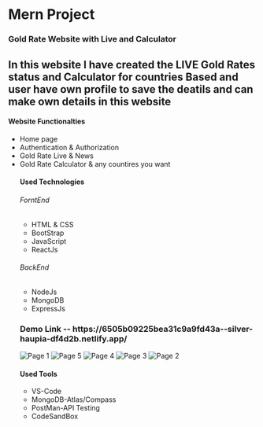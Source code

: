 <h1>Mern Project</h1>
                                                <h3>Gold Rate Website with Live and Calculator</h3>

<h2>In this website I have created the LIVE Gold Rates status and Calculator for countries Based and user have own profile to save the deatils and can make own details in this website</h2>

<h4>Website Functionalties</h4>
<ul>
  <li>Home page</li>
  <li>Authentication & Authorization</li>
  <li>Gold Rate Live & News</li>
  <li>Gold Rate Calculator & any countires you want</li
</ul>

<h4>Used Technologies</h4>
<h6>ForntEnd</h6>
<ul>
  <li>HTML & CSS</li>
  <li>BootStrap</li>
  <li>JavaScript</li>
  <li>ReactJs</li>
</ul>

<h6>BackEnd</h6>
<ul>
  <li>NodeJs</li>
  <li>MongoDB</li>
  <li>ExpressJs</li>
</ul>

<h3>Demo Link -- https://6505b09225bea31c9a9fd43a--silver-haupia-df4d2b.netlify.app/</h3>




![Page 1](https://github.com/GowthamaViknesh/Gold-Rate-Calculator-ForntEnd/assets/133188448/e68a5d17-4d04-48c3-9d23-77fc0989c6c9)
![Page 5](https://github.com/GowthamaViknesh/Gold-Rate-Calculator-ForntEnd/assets/133188448/f8876322-1c2b-44ba-9f3f-d48429a945a6)
![Page 4](https://github.com/GowthamaViknesh/Gold-Rate-Calculator-ForntEnd/assets/133188448/71f2df99-41ff-4fe8-90b8-8853c25335ed)
![Page 3](https://github.com/GowthamaViknesh/Gold-Rate-Calculator-ForntEnd/assets/133188448/22321096-170e-4bc6-9913-33ff8fa23db3)
![Page 2](https://github.com/GowthamaViknesh/Gold-Rate-Calculator-ForntEnd/assets/133188448/9d6af9ff-2702-4150-b432-c6c0000c032b)


<h4>Used Tools</h4>
<ul>
  <li>VS-Code</li>
  <li>MongoDB-Atlas/Compass</li>
  <li>PostMan-API Testing</li>
  <li>CodeSandBox</li>
</ul>
